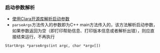 ### 启动参数解析

- [使用Clara开源库解析启动参数](https://github.com/catchorg/Clara)
- ```parseArgs```方法传入的参数即为C++ main方法传入的，该方法解析启动参数，如果参数返回为空（即打印帮助信息、打印版本信息或者解析出错），则应直接结束运行，不再执行
```
StartArgs *parseArgs(int argc, char *argv[])
```
